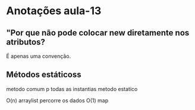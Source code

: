 # Anotações aula-13

## "Por que não pode colocar new diretamente nos atributos?
É apenas uma convenção.

## Métodos estáticoss

metodo comum p todas as instantias
metodo estatico

O(n) arraylist percorre os dados
O(1) map